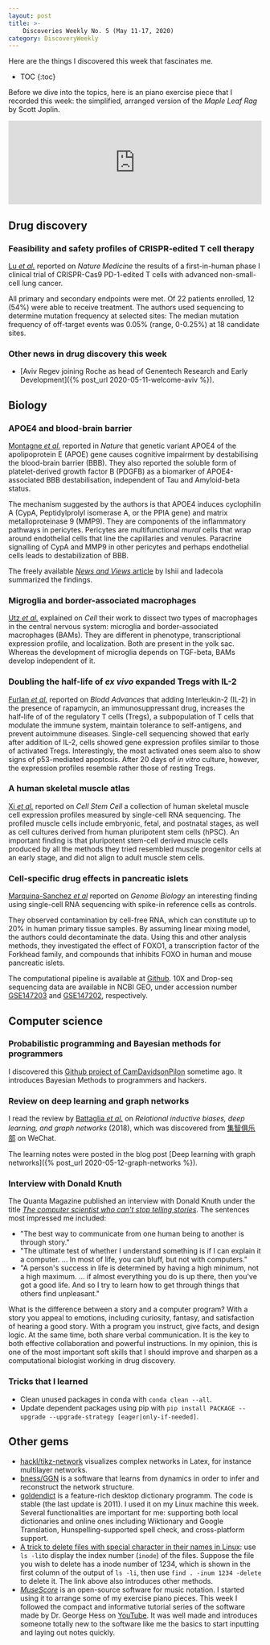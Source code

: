 ```yaml
---
layout: post
title: >-
    Discoveries Weekly No. 5 (May 11-17, 2020)
category: DiscoveryWeekly
---
```


Here are the things I discovered this week that fascinates me.

* TOC
{:toc}

Before we dive into the topics, here is an piano exercise piece that I recorded
this week: the simplified, arranged version of the *Maple Leaf Rag* by Scott
Joplin.

<iframe width="100%" height="166" scrolling="no" frameborder="no"
allow="autoplay"
src="https://w.soundcloud.com/player/?url=https%3A//api.soundcloud.com/tracks/817714177&color=%23ff5500&auto_play=false&hide_related=false&show_comments=true&show_user=true&show_reposts=false&show_teaser=true"></iframe>

## Drug discovery

### Feasibility and safety profiles of CRISPR-edited T cell therapy

[Lu *et al.*](https://www.nature.com/articles/s41591-020-0840-5) reported on
*Nature Medicine* the results of a first-in-human phase I clinical trial of
CRISPR-Cas9 PD-1-edited T cells with advanced non-small-cell lung cancer.

All primary and secondary endpoints were met. Of 22 patients enrolled, 12 (54%)
were able to receive treatment. The authors used sequencing to determine
mutation frequency at selected sites: The median mutation frequency of
off-target events was 0.05% (range, 0-0.25%) at 18 candidate sites.

### Other news in drug discovery this week

* [Aviv Regev joining Roche as head of Genentech Research and Early
    Development]({% post_url 2020-05-11-welcome-aviv %}).

## Biology

### APOE4 and blood-brain barrier

[Montagne *et al.*](https://www.nature.com/articles/s41586-020-2247-3) reported
in *Nature* that genetic variant APOE4 of the apolipoprotein E (APOE) gene
causes cognitive impairment by destabilising the blood-brain barrier (BBB). They
also reported the soluble form of platelet-derived growth factor B (PDGFB) as a
biomarker of APOE4-associated BBB destabilisation, independent of Tau and
Amyloid-beta status.

The mechanism suggested by the authors is that APOE4 induces cyclophilin A
(CypA, Peptidylprolyl isomerase A, or the PPIA gene) and matrix
metalloproteinase 9 (MMP9). They are components of the inflammatory pathways in
pericytes. Pericytes are multifunctional *mural* cells that wrap around
endothelial cells that line the capillaries and venules. Paracrine signalling of
CypA and MMP9 in other pericytes and perhaps endothelial cells leads to
destabilization of BBB.

The freely available [*News and Views*
article](https://www.nature.com/articles/d41586-020-01152-8) by Ishii and
Iadecola summarized the findings.

### Migroglia and border-associated macrophages

[Utz *et al.*](https://www.cell.com/cell/fulltext/S0092-8674(20)30283-X)
explained on *Cell* their work to dissect two types of macrophages in the
central nervous system: microglia and border-associated macrophages (BAMs). They
are different in phenotype, transcriptional expression profile, and
localization. Both are present in the yolk sac. Whereas the development of
microglia depends on TGF-beta, BAMs develop independent of it.

### Doubling the half-life of *ex vivo* expanded Tregs with IL-2

[Furlan *et al.*](https://www.ncbi.nlm.nih.gov/pmc/articles/PMC7189290/)
reported on *Blodd Advances* that adding Interleukin-2 (IL-2) in the presence of
rapamycin, an immunosuppressant drug, increases the half-life of of the
regulatory T cells (Tregs), a subpopulation of T cells that modulate the immune
system, maintain tolerance to self-antigens, and prevent autoimmune diseases.
Single-cell sequencing showed that early after addition of IL-2, cells showed
gene expression profiles similar to those of activated Tregs.  Interestingly,
the most activated ones seem also to show signs of p53-mediated apoptosis.
After 20 days of *in vitro* culture, however, the expression profiles resemble
rather those of resting Tregs.

### A human skeletal muscle atlas

[Xi *et
al.*](https://www.sciencedirect.com/science/article/abs/pii/S1934590920301569)
reported on *Cell Stem Cell* a collection of human skeletal muscle cell
expression profiles measured by single-cell RNA sequencing. The profiled muscle
cells include embryonic, fetal, and postnatal stages, as well as cell cultures
derived from human pluripotent stem cells (hPSC). An important finding is that
pluripotent stem-cell derived muscle cells produced by all the methods they
tried resembled muscle progenitor cells at an early stage, and did not align to
adult muscle stem cells.

### Cell-specific drug effects in pancreatic islets

[Marquina-Sanchez *et
al*](https://genomebiology.biomedcentral.com/articles/10.1186/s13059-020-02006-2)
reported on *Genome Biology* an interesting finding using single-cell RNA
sequencing with spike-in reference cells as controls.

They observed contamination by cell-free RNA, which can constitute up to 20% in
human primary tissue samples. By assuming linear mixing model, the authors could
decontaminate the data. Using this and other analysis methods, they investigated
the effect of FOXO1, a transcription factor of the Forkhead family, and
compounds that inhibits FOXO in human and mouse pancreatic islets.

The computational pipeline is available at
[Github](https://github.com/epigen/Artemether_scRNA). 10X and Drop-seq
sequencing data are available in NCBI GEO, under accession number
[GSE147203](https://www.ncbi.nlm.nih.gov/geo/query/acc.cgi?acc=GSE147203) and
[GSE147202](https://www.ncbi.nlm.nih.gov/geo/query/acc.cgi?acc=GSE147203),
respectively.

## Computer science

### Probabilistic programming and Bayesian methods for programmers

I discovered this [Github project of
CamDavidsonPilon](https://github.com/CamDavidsonPilon/Probabilistic-Programming-and-Bayesian-Methods-for-Hackers)
sometime ago. It introduces Bayesian Methods to programmers and hackers.

### Review on deep learning and graph networks

I read the review by [Battaglia *et al.*](https://arxiv.org/abs/1806.01261) on
*Relational inductive biases, deep learning, and graph networks* (2018), which
was discovered from
[集智俱乐部](https://mp.weixin.qq.com/s/Mt9xkaD2P3DlfeDZEzL3VA) on WeChat. 

The learning notes were posted in the blog post [Deep learning with graph
networks]({% post_url 2020-05-12-graph-networks %}).

### Interview with Donald Knuth

The Quanta Magazine published an interview with Donald Knuth under the title
[*The computer scientist who can't stop telling
stories*](https://www.quantamagazine.org/computer-scientist-donald-knuth-cant-stop-telling-stories-20200416/).
The sentences most impressed me included:

* "The best way to communicate from one human being to another is through
   story."
* "The ultimate test of whether I understand something is if I can
   explain it a computer. ... In most of life, you can bluff, but not with
   computers."
* "A person's success in life is determined by having a high
   minimum, not a high maximum. ... if almost everything you do is up there, then
   you've got a good life. And so I try to learn how to get through things that
   others find unpleasant."

What is the difference between a story and a computer program? With a story you
appeal to emotions, including curiosity, fantasy, and satisfaction of hearing a
good story. With a program you instruct, give facts, and design logic. At the
same time, both share verbal communication. It is the key to both effective
collaboration and powerful instructions. In my opinion, this is one of the most
important soft skills that I should improve and sharpen as a computational
biologist working in drug discovery.

### Tricks that I learned

* Clean unused packages in conda with `conda clean --all`.
* Update dependent packages using pip with `pip install PACKAGE --upgrade
    --upgrade-strategy [eager|only-if-needed]`.

## Other gems

* [hackl/tikz-network](https://github.com/hackl/tikz-network) visualizes complex
    networks in Latex, for instance multilayer networks.
* [bness/GGN](https://github.com/bnusss/GGN) is a software that learns from
  dynamics in order to infer and reconstruct the network structure.
* [goldendict](http://goldendict.org/) is a feature-rich desktop dictionary
   programm. The code is stable (the last update is 2011). I used it on my Linux
   machine this week. Several functionalities are important for me: supporting
   both local dictionaries and online ones including Wiktionary and Google
   Translation, Hunspelling-supported spell check, and cross-platform support.
* [A trick to delete files with special character in their names in
    Linux](https://www.linux.com/training-tutorials/linux-shell-tip-remove-files-names-contains-spaces-and-special-characters-such/):
    use `ls -li`to display the index number (`inode`) of the files. Suppose the
    file you wish to delete has a inode number of 1234, which is shown in the
    first column of the output of `ls -li`, then use `find . -inum 1234 -delete`
    to delete it. The link above also introduces other methods.
* [*MuseScore*](https://musescore.org/en) is an open-source software for music
  notation.  I started using it to arrange some of my exercise piano pieces.
  This week I followed the compact and informative tutorial series of the
  software made by Dr. George Hess on
  [YouTube](https://www.youtube.com/playlist?list=PLTYuWi2LmaPGb4SKXHm9JULQ-0CH8KpUk).
  It was well made and introduces someone totally new to the software like me
  the basics to start inputting and laying out notes quickly.
